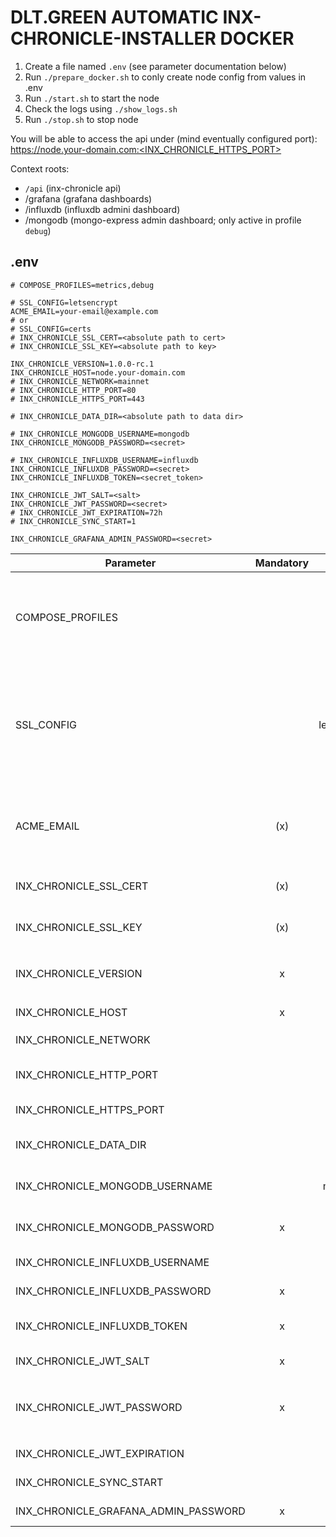 # DLT.GREEN AUTOMATIC INX-CHRONICLE-INSTALLER DOCKER

1. Create a file named `.env` (see parameter documentation below)
2. Run `./prepare_docker.sh` to conly create node config from values in .env
3. Run `./start.sh` to start the node
4. Check the logs using `./show_logs.sh`
5. Run `./stop.sh` to stop node

You will be able to access the api under (mind eventually configured port):
https://node.your-domain.com:<INX_CHRONICLE_HTTPS_PORT>

Context roots:
- `/api` (inx-chronicle api)
- /grafana (grafana dashboards)
- /influxdb (influxdb admini dashboard)
- /mongodb (mongo-express admin dashboard; only active in profile `debug`)

## .env

```
# COMPOSE_PROFILES=metrics,debug

# SSL_CONFIG=letsencrypt
ACME_EMAIL=your-email@example.com
# or
# SSL_CONFIG=certs
# INX_CHRONICLE_SSL_CERT=<absolute path to cert>
# INX_CHRONICLE_SSL_KEY=<absolute path to key>

INX_CHRONICLE_VERSION=1.0.0-rc.1
INX_CHRONICLE_HOST=node.your-domain.com
# INX_CHRONICLE_NETWORK=mainnet
# INX_CHRONICLE_HTTP_PORT=80
# INX_CHRONICLE_HTTPS_PORT=443

# INX_CHRONICLE_DATA_DIR=<absolute path to data dir>

# INX_CHRONICLE_MONGODB_USERNAME=mongodb
INX_CHRONICLE_MONGODB_PASSWORD=<secret>

# INX_CHRONICLE_INFLUXDB_USERNAME=influxdb
INX_CHRONICLE_INFLUXDB_PASSWORD=<secret>
INX_CHRONICLE_INFLUXDB_TOKEN=<secret_token>

INX_CHRONICLE_JWT_SALT=<salt>
INX_CHRONICLE_JWT_PASSWORD=<secret>
# INX_CHRONICLE_JWT_EXPIRATION=72h
# INX_CHRONICLE_SYNC_START=1

INX_CHRONICLE_GRAFANA_ADMIN_PASSWORD=<secret>
```

| Parameter                            | Mandatory |   Default   | Description                                                                                                                                                                             |
| ------------------------------------ | :-------: | :---------: | --------------------------------------------------------------------------------------------------------------------------------------------------------------------------------------- |
| COMPOSE_PROFILES                     |           |             | Allowed values: metrics (grafana dashboard and collect mongodb metrics in influxdb), debug (mongo-express => mongodb admin dashboard)                                                   |
| SSL_CONFIG                           |           | letsencrypt | Allowed values: `certs`, `letsencrypt`. Default: `letsencrypt`. If set to certs `INX_CHRONICLE_SSL_CERT` and `INX_CHRONICLE_SSL_KEY` are used otherwise letsencrypt is used by default. |
| ACME_EMAIL                           |    (x)    |             | Mail address used to fetch SSL certificate from letsencrypt (mandatory if `SSL_CONFIG` not set or is set to `letsencrypt`).                                                             |
| INX_CHRONICLE_SSL_CERT               |    (x)    |             | Absolute path to SSL certificate (mandatory if `SSL_CONFIG=certs`)                                                                                                                      |
| INX_CHRONICLE_SSL_KEY                |    (x)    |             | Absolute path to SSL private key (mandatory if `SSL_CONFIG=certs`)                                                                                                                      |
| INX_CHRONICLE_VERSION                |     x     |             | Version of `iotaledger/inx-chronicle` docker image to use                                                                                                                               |
| INX_CHRONICLE_HOST                   |     x     |             | Host domain name e.g. `mynode.dlt.green`                                                                                                                                                |
| INX_CHRONICLE_NETWORK                |           |   mainnet   | Allowed values: mainnet, testnet                                                                                                                                                        |
| INX_CHRONICLE_HTTP_PORT              |           |     80      | HTTP port to access api. Must be 80 if letsencrypt is used.                                                                                                                             |
| INX_CHRONICLE_HTTPS_PORT             |           |     443     | HTTPS port to access api                                                                                                                                                                |
| INX_CHRONICLE_DATA_DIR               |           |   ./data    | Directory containing configuration, storage etc.                                                                                                                                        |
| INX_CHRONICLE_MONGODB_USERNAME       |           |   mongodb   | Username for MongoDB and mongo-express login                                                                                                                                            |
| INX_CHRONICLE_MONGODB_PASSWORD       |     x     |             | Password for MongoDB and mongo-express login                                                                                                                                            |
| INX_CHRONICLE_INFLUXDB_USERNAME      |           |  influxdb   | Username for InfluxDB login                                                                                                                                                             |
| INX_CHRONICLE_INFLUXDB_PASSWORD      |     x     |             | Password for InfluxDB login                                                                                                                                                             |
| INX_CHRONICLE_INFLUXDB_TOKEN         |     x     |             | Authentication token to authenticate grafana agains InfluxDB                                                                                                                            |
| INX_CHRONICLE_JWT_SALT               |     x     |             | Salt for JWT generation (restricted API access)                                                                                                                                         |
| INX_CHRONICLE_JWT_PASSWORD           |     x     |             | Password to fetch JWT token via `/login` (`POST` request with body `{"password": "<secret>"}`)                                                                                          |
| INX_CHRONICLE_JWT_EXPIRATION         |           |     72h     | Expiration period for JWT token                                                                                                                                                         |
| INX_CHRONICLE_SYNC_START             |           |      1      | Lowest milestone index to sync from                                                                                                                                                     |
| INX_CHRONICLE_GRAFANA_ADMIN_PASSWORD |     x     |             | Password for user `admin` on grafana                                                                                                                                                    |
